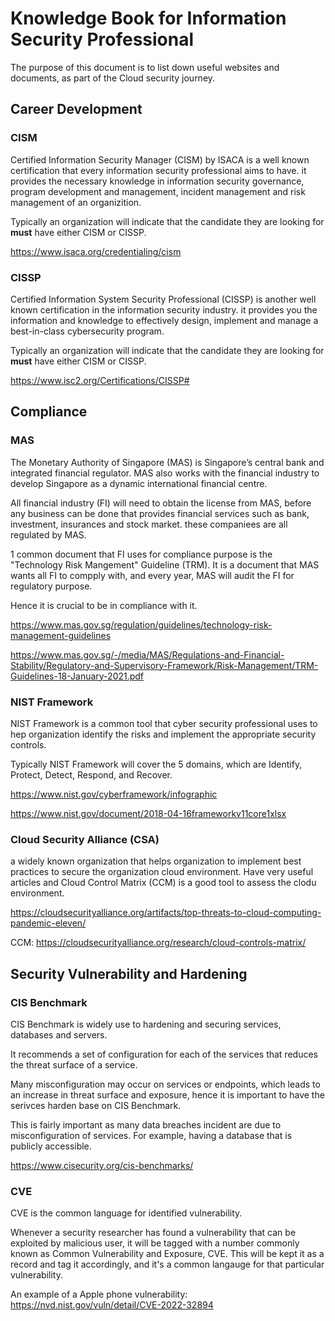 # Knowledge Book for Information Security Professional

The purpose of this document is to list down useful websites and documents, as part of the Cloud security journey.

## Career Development
### CISM

Certified Information Security Manager (CISM) by ISACA is a well known certification that every information security professional aims to have. it provides the necessary knowledge in information security governance, program development and management, incident management and risk management of an organizition. 

Typically an organization will indicate that the candidate they are looking for **must** have either CISM or CISSP.

https://www.isaca.org/credentialing/cism

### CISSP
Certified Information System Security Professional (CISSP) is another well known certification in the information security industry. it provides you the information and knowledge to effectively design, implement and manage a best-in-class cybersecurity program.

Typically an organization will indicate that the candidate they are looking for **must** have either CISM or CISSP.

https://www.isc2.org/Certifications/CISSP#

## Compliance 
### MAS
The Monetary Authority of Singapore (MAS) is Singapore’s central bank and integrated financial regulator. MAS also works with the financial industry to develop Singapore as a dynamic international financial centre.

All financial industry (FI) will need to obtain the license from MAS, before any business can be done that provides financial services such as bank, investment, insurances and stock market. these companiees are all regulated by MAS.

1 common document that FI uses for compliance purpose is the "Technology Risk Mangement" Guideline (TRM). It is a document that MAS wants all FI to compply with, and every year, MAS will audit the FI for regulatory purpose.

Hence it is crucial to be in compliance with it.

https://www.mas.gov.sg/regulation/guidelines/technology-risk-management-guidelines

https://www.mas.gov.sg/-/media/MAS/Regulations-and-Financial-Stability/Regulatory-and-Supervisory-Framework/Risk-Management/TRM-Guidelines-18-January-2021.pdf

### NIST Framework
NIST Framework is a common tool that cyber security professional uses to hep organization identify the risks and implement the appropriate security controls.

Typically NIST Framework will cover the 5 domains, which are Identify, Protect, Detect, Respond, and Recover.

https://www.nist.gov/cyberframework/infographic

https://www.nist.gov/document/2018-04-16frameworkv11core1xlsx

### Cloud Security Alliance (CSA)
a widely known organization that helps organization to implement best practices to secure the organization cloud environment. Have very useful articles and Cloud Control Matrix (CCM) is a good tool to assess the clodu environment.

https://cloudsecurityalliance.org/artifacts/top-threats-to-cloud-computing-pandemic-eleven/

CCM:
https://cloudsecurityalliance.org/research/cloud-controls-matrix/

## Security Vulnerability and Hardening
### CIS Benchmark
CIS Benchmark is widely use to hardening and securing services, databases and servers.

It recommends a set of configuration for each of the services that reduces the threat surface of a service.

Many misconfiguration may occur on services or endpoints, which leads to an increase in threat surface and exposure, hence it is important to have the serivces harden base on CIS Benchmark.

This is fairly important as many data breaches incident are due to misconfiguration of services. For example, having a database that is publicly accessible.

https://www.cisecurity.org/cis-benchmarks/

### CVE
CVE is the common language for identified vulnerability.

Whenever a security researcher has found a vulnerability that can be exploited by malicious user, it will be tagged with a number commonly known as Common Vulnerability and Exposure, CVE.
This will be kept it as a record and tag it accordingly, and it's a common langauge for that particular vulnerability.

An example of a Apple phone vulnerability:
https://nvd.nist.gov/vuln/detail/CVE-2022-32894

